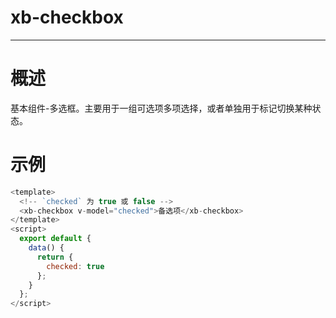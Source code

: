 # xb-checkbox

---

# 概述

基本组件-多选框。主要用于一组可选项多项选择，或者单独用于标记切换某种状态。

# 示例

<template>
  <xb-checkbox v-model="checked">备选项</xb-checkbox>
</template>
<script>
  export default {
    data() {
      return {
        checked: true
      };
    }
  };
</script>

```js
<template>
  <!-- `checked` 为 true 或 false -->
  <xb-checkbox v-model="checked">备选项</xb-checkbox>
</template>
<script>
  export default {
    data() {
      return {
        checked: true
      };
    }
  };
</script>
```
